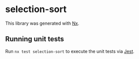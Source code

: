 # selection-sort

This library was generated with [Nx](https://nx.dev).

## Running unit tests

Run `nx test selection-sort` to execute the unit tests via [Jest](https://jestjs.io).
